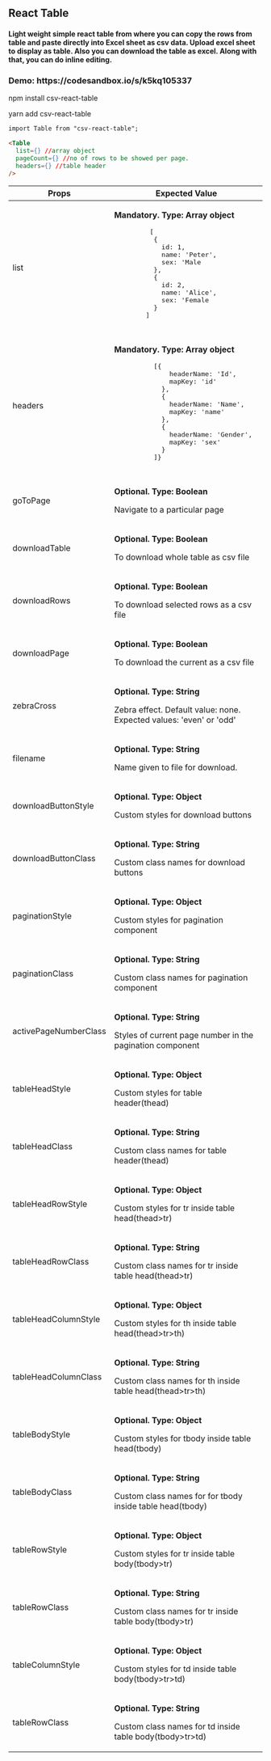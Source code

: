 <h2>React Table</h2>

<h4>
Light weight simple react table from where you can copy the rows from table and paste directly into Excel sheet as csv data. Upload excel sheet to display as table. Also you can download the table as excel. Along with that, you can do inline editing.
</h4>
<h3>Demo: https://codesandbox.io/s/k5kq105337</h3>

<p>npm install csv-react-table</p>
<p>yarn add csv-react-table</p>

```html
import Table from "csv-react-table";

<Table
  list={} //array object
  pageCount={} //no of rows to be showed per page.
  headers={} //table header
/>
```
<table>
  <thead>
    <tr>
      <th>Props</th>
      <th>Expected Value</th>
    </tr>
  </thead>
  <tbody>
    <tr>
      <td>list</td>
      <td>
        <p><strong>Mandatory. Type: Array object</strong></p>
        <pre>
         [
          {
            id: 1,
            name: 'Peter',
            sex: 'Male
          },
          {
            id: 2,
            name: 'Alice',
            sex: 'Female
          }
        ]
        </pre>
      </td>
    </tr>
    <tr>
      <td>headers</td>
      <td>
        <p><strong>Mandatory. Type: Array object</strong></p>
        <pre>
          [{
              headerName: 'Id',
              mapKey: 'id'
            },
            {
              headerName: 'Name',
              mapKey: 'name'
            },
            {
              headerName: 'Gender',
              mapKey: 'sex'
            }
          ]}
        </pre>
      </td>
    </tr>
    <tr>
      <td>goToPage</td>
      <td>
          <p><strong>Optional. Type: Boolean</strong></p>
          <p>
            Navigate to a particular page
          </p>
      </td>
    </tr>
    <tr>
      <td>downloadTable</td>
      <td>
          <p><strong>Optional. Type: Boolean</strong></p>
          <p>
            To download whole table as csv file
          </p>
      </td>
    </tr>
    <tr>
      <td>downloadRows</td>
      <td>
          <p><strong>Optional. Type: Boolean</strong></p>
          <p>
             To download selected rows as a csv file
          </p>
      </td>
    </tr>
    <tr>
      <td>downloadPage</td>
      <td>
          <p><strong>Optional. Type: Boolean</strong></p>
          <p>
             To download the current as a csv file
          </p>
      </td>
    </tr>
    <tr>
      <td>zebraCross</td>
      <td>
          <p><strong>Optional. Type: String</strong></p>
          <p>
            Zebra effect. Default value: none. Expected values: 'even' or 'odd'
          </p>
      </td>
    </tr>
    <tr>
      <td>filename</td>
      <td>
          <p><strong>Optional. Type: String </strong></p>
          <p>
            Name given to file for download.
          </p>
      </td>
    </tr>
    <tr>
      <td>downloadButtonStyle</td>
      <td>
          <p><strong>Optional. Type: Object </strong></p>
          <p>
            Custom styles for download buttons
          </p>
      </td>
    </tr>
    <tr>
      <td>downloadButtonClass</td>
      <td>
          <p><strong>Optional. Type: String </strong></p>
          <p>
            Custom class names for download buttons
          </p>
      </td>
    </tr>
    <tr>
      <td>paginationStyle</td>
      <td>
          <p><strong>Optional. Type: Object </strong></p>
          <p>
            Custom styles for pagination component
          </p>
      </td>
    </tr>
    <tr>
      <td>paginationClass</td>
      <td>
          <p><strong>Optional. Type: String </strong></p>
          <p>
            Custom class names for pagination component
          </p>
      </td>
    </tr>
    <tr>
      <td>activePageNumberClass</td>
      <td>
          <p><strong>Optional. Type: String </strong></p>
          <p>
            Styles of current page number in the pagination component
          </p>
      </td>
    </tr>
    <tr>
      <td>tableHeadStyle</td>
      <td>
          <p><strong>Optional. Type: Object </strong></p>
          <p>
            Custom styles for table header(thead)
          </p>
      </td>
    </tr>
    <tr>
    <tr>
      <td>tableHeadClass</td>
      <td>
          <p><strong>Optional. Type: String </strong></p>
          <p>
            Custom class names for table header(thead)
          </p>
      </td>
    </tr>
    <tr>
      <td>tableHeadRowStyle</td>
      <td>
          <p><strong>Optional. Type: Object </strong></p>
          <p>
            Custom styles for tr inside table head(thead>tr)
          </p>
      </td>
    </tr>
    <tr>
    <tr>
      <td>tableHeadRowClass</td>
      <td>
          <p><strong>Optional. Type: String </strong></p>
          <p>
            Custom class names for tr inside table head(thead>tr)
          </p>
      </td>
    </tr>
    <tr>
      <td>tableHeadColumnStyle</td>
      <td>
          <p><strong>Optional. Type: Object </strong></p>
          <p>
            Custom styles for th inside table head(thead>tr>th)
          </p>
      </td>
    </tr>
    <tr>
    <tr>
      <td>tableHeadColumnClass</td>
      <td>
          <p><strong>Optional. Type: String </strong></p>
          <p>
            Custom class names for th inside table head(thead>tr>th)
          </p>
      </td>
    </tr>
    <tr>
      <td>tableBodyStyle</td>
      <td>
          <p><strong>Optional. Type: Object </strong></p>
          <p>
            Custom styles for tbody inside table head(tbody)
          </p>
      </td>
    </tr>
    <tr>
    <tr>
      <td>tableBodyClass</td>
      <td>
          <p><strong>Optional. Type: String </strong></p>
          <p>
            Custom class names for for tbody inside table head(tbody)
          </p>
      </td>
    </tr>
    <tr>
      <td>tableRowStyle</td>
      <td>
          <p><strong>Optional. Type: Object </strong></p>
          <p>
            Custom styles for tr inside table body(tbody>tr)
          </p>
      </td>
    </tr>
    <tr>
    <tr>
      <td>tableRowClass</td>
      <td>
          <p><strong>Optional. Type: String </strong></p>
          <p>
            Custom class names for tr inside table body(tbody>tr)
          </p>
      </td>
    </tr>
    <tr>
      <td>tableColumnStyle</td>
      <td>
          <p><strong>Optional. Type: Object </strong></p>
          <p>
            Custom styles for td inside table body(tbody>tr>td)
          </p>
      </td>
    </tr>
    <tr>
    <tr>
      <td>tableRowClass</td>
      <td>
          <p><strong>Optional. Type: String </strong></p>
          <p>
            Custom class names for td inside table body(tbody>tr>td)
          </p>
      </td>
    </tr>
  </tbody>
</table>

